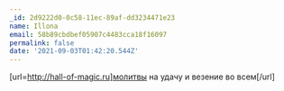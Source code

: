 ```yaml
---
_id: 2d9222d0-0c58-11ec-89af-dd3234471e23
name: Illona
email: 58b89cbdbef05907c4483cca18f16097
permalink: false
date: '2021-09-03T01:42:20.544Z'
---
```

[url=http://hall-of-magic.ru]молитвы на удачу и везение во всем[/url]
